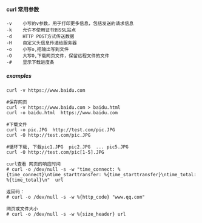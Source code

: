 #### curl 常用参数
    
    -v    小写的v参数，用于打印更多信息，包括发送的请求信息
    -k    允许不使用证书到SSL站点
    -d    HTTP POST方式传送数据
    -H    自定义头信息传递给服务器
    -o    小写o,把输出写到文件
    -O    大写O,下载网页文件，保留远程文件的文件
    -#    显示下载进度条
##### examples
```shell 
curl -v https://www.baidu.com 

#保存网页 
curl -v https://www.baidu.com > baidu.html
curl -o baidu.html  https://www.baidu.com

#下载文件
curl -o pic.JPG  http://test.com/pic.JPG
curl -O http://test.com/pic.JPG 

#循环下载, 下载pic1.JPG  pic2.JPG  ... pic5.JPG
curl -O http://test.com/pic[1-5].JPG

```



``` shell 
curl查看 网页的响应时间
# curl -o /dev/null -s -w "time_connect: %{time_connect}\ntime_starttransfer: %{time_starttransfer}\ntime_total: %{time_total}\n"  url

返回码：
# curl -o /dev/null -s -w %{http_code} "www.qq.com"

网页或文件大小
# curl -o /dev/null -s -w %{size_header} url
```


